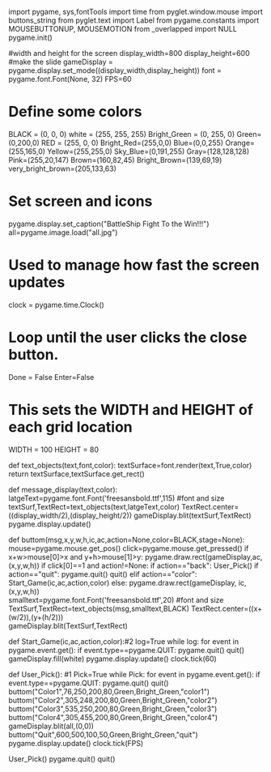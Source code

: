 import pygame, sys,fontTools
import time
from pyglet.window.mouse import buttons_string
from pyglet.text import Label
from pygame.constants import MOUSEBUTTONUP, MOUSEMOTION
from _overlapped import NULL
pygame.init()

#width and height for the screen
display_width=800
display_height=600
#make the slide
gameDisplay = pygame.display.set_mode((display_width,display_height))
font = pygame.font.Font(None, 32)
FPS=60

# Define some colors
BLACK = (0, 0, 0)
white = (255, 255, 255)
Bright_Green = (0, 255, 0)
Green=(0,200,0)
RED = (255, 0, 0)
Bright_Red=(255,0,0)
Blue=(0,0,255)
Orange=(255,165,0)
Yellow=(255,255,0)
Sky_Blue=(0,191,255)
Gray=(128,128,128)
Pink=(255,20,147)
Brown=(160,82,45)
Bright_Brown=(139,69,19)
very_bright_brown=(205,133,63)

# Set screen and icons
pygame.display.set_caption("BattleShip Fight To the Win!!!")
all=pygame.image.load("all.jpg")

# Used to manage how fast the screen updates
clock = pygame.time.Clock()

# Loop until the user clicks the close button.
Done = False
Enter=False

# This sets the WIDTH and HEIGHT of each grid location
WIDTH = 100
HEIGHT = 80

def text_objects(text,font,color):
    textSurface=font.render(text,True,color)
    return textSurface,textSurface.get_rect()
    
def message_display(text,color):
    latgeText=pygame.font.Font('freesansbold.ttf',115) #font and size
    textSurf,TextRect=text_objects(text,latgeText,color)
    TextRect.center=((display_width/2),(display_height/2))
    gameDisplay.blit(textSurf,TextRect)
    pygame.display.update()
    
def buttom(msg,x,y,w,h,ic,ac,action=None,color=BLACK,stage=None):
    mouse=pygame.mouse.get_pos()
    click=pygame.mouse.get_pressed()
    if x+w>mouse[0]>x and y+h>mouse[1]>y:
        pygame.draw.rect(gameDisplay,ac, (x,y,w,h))
        if click[0]==1 and action!=None:
            if action=="back":
                User_Pick()
            if action=="quit":
                pygame.quit()
                quit()
            elif action=="color":
                Start_Game(ic,ac,action,color)
    else:
        pygame.draw.rect(gameDisplay, ic, (x,y,w,h))    
    smalltext=pygame.font.Font('freesansbold.ttf',20) #font and size
    TextSurf,TextRect=text_objects(msg,smalltext,BLACK)
    TextRect.center=((x+(w/2)),(y+(h/2)))  
    gameDisplay.blit(TextSurf,TextRect)

def Start_Game(ic,ac,action,color):#2
    log=True
    while log:
        for event in pygame.event.get():
            if event.type==pygame.QUIT:
                pygame.quit()
                quit()
        gameDisplay.fill(white)
        pygame.display.update()
        clock.tick(60)

def User_Pick(): #1
    Pick=True
    while Pick:
        for event in pygame.event.get():
            if event.type==pygame.QUIT:
                pygame.quit()
                quit()
        buttom("Color1",76,250,200,80,Green,Bright_Green,"color1")
        buttom("Color2",305,248,200,80,Green,Bright_Green,"color2")
        buttom("Color3",535,250,200,80,Green,Bright_Green,"color3")
        buttom("Color4",305,455,200,80,Green,Bright_Green,"color4")
        gameDisplay.blit(all,(0,0))
        buttom("Quit",600,500,100,50,Green,Bright_Green,"quit")
        pygame.display.update()
        clock.tick(FPS)

User_Pick()
pygame.quit()
quit()
